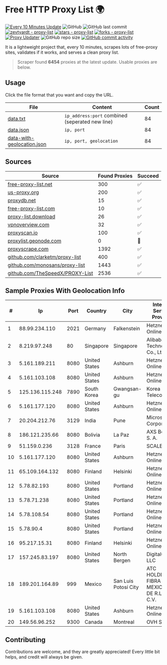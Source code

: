 
# Free HTTP Proxy List 🌍

[![Every 10 Minutes Update](https://github.com/mertguvencli/http-proxy-list/actions/workflows/main.yml/badge.svg?branch=main)](https://github.com/mertguvencli/http-proxy-list/actions/workflows/main.yml)
![GitHub](https://img.shields.io/github/license/mertguvencli/http-proxy-list)
![GitHub last commit](https://img.shields.io/github/last-commit/mertguvencli/http-proxy-list)
[![zevtyardt - proxy-list](https://img.shields.io/static/v1?label=zevtyardt&message=proxy-list&color=blue&logo=github)](https://github.com/zevtyardt/proxy-list "Go to GitHub repo")
[![stars - proxy-list](https://img.shields.io/github/stars/zevtyardt/proxy-list?style=social)](https://github.com/zevtyardt/proxy-list)
[![forks - proxy-list](https://img.shields.io/github/forks/zevtyardt/proxy-list?style=social)](https://github.com/zevtyardt/proxy-list)
[![Proxy Updater](https://github.com/zevtyardt/proxy-list/workflows/Proxy%20Updater/badge.svg)](https://github.com/zevtyardt/proxy-list/actions?query=workflow:"Proxy+Updater")
![GitHub repo size](https://img.shields.io/github/repo-size/zevtyardt/proxy-list)
[![GitHub commit activity](https://img.shields.io/github/commit-activity/m/zevtyardt/proxy-list?logo=commits)](https://github.com/zevtyardt/proxy-list/commits/main)

It is a lightweight project that, every 10 minutes, scrapes lots of free-proxy sites, validates if it works, and serves a clean proxy list.

> Scraper found **6454** proxies at the latest update. Usable proxies are below.

## Usage

Click the file format that you want and copy the URL.

|File|Content|Count|
|----|-------|-----|
|[data.txt](https://raw.githubusercontent.com/mertguvencli/http-proxy-list/main/proxy-list/data.txt)|`ip_address:port` combined (seperated new line)|84|
|[data.json](https://raw.githubusercontent.com/mertguvencli/http-proxy-list/main/proxy-list/data.json)|`ip, port`|84|
|[data-with-geolocation.json](https://raw.githubusercontent.com/mertguvencli/http-proxy-list/main/proxy-list/data-with-geolocation.json)|`ip, port, geolocation`|84|

## Sources

|Source|Found Proxies|Succeed|
|------|-------------|-------|
|[free-proxy-list.net](https://free-proxy-list.net)|300|✅|
|[us-proxy.org](https://www.us-proxy.org)|200|✅|
|[proxydb.net](http://proxydb.net)|15|✅|
|[free-proxy-list.com](https://free-proxy-list.com/?page=&port=&type%5B%5D=http&type%5B%5D=https&up_time=0&search=Search)|10|✅|
|[proxy-list.download](https://www.proxy-list.download/HTTP)|26|✅|
|[vpnoverview.com](https://vpnoverview.com/privacy/anonymous-browsing/free-proxy-servers)|32|✅|
|[proxyscan.io](https://www.proxyscan.io)|100|✅|
|[proxylist.geonode.com](https://proxylist.geonode.com/api/proxy-list?limit=300&page=1&sort_by=lastChecked&sort_type=desc&protocols=http,https)|0|🚫|
|[proxyscrape.com](https://api.proxyscrape.com/v2/?request=displayproxies&protocol=http&timeout=10000&country=all&ssl=all&anonymity=all)|1392|✅|
|[github.com/clarketm/proxy-list](https://raw.githubusercontent.com/clarketm/proxy-list/master/proxy-list-raw.txt)|400|✅|
|[github.com/monosans/proxy-list](https://raw.githubusercontent.com/monosans/proxy-list/main/proxies/http.txt)|1443|✅|
|[github.com/TheSpeedX/PROXY-List](https://raw.githubusercontent.com/TheSpeedX/PROXY-List/master/http.txt)|2536|✅|


## Sample Proxies With Geolocation Info

|#|Ip|Port|Country|City|Internet Service Provider|
|-|--|----|-------|----|-------------------------|
|1|88.99.234.110|2021|Germany|Falkenstein|Hetzner Online GmbH|
|2|8.219.97.248|80|Singapore|Singapore|Alibaba (US) Technology Co., Ltd.|
|3|5.161.189.211|8080|United States|Ashburn|Hetzner Online GmbH|
|4|5.161.103.108|8080|United States|Ashburn|Hetzner Online GmbH|
|5|125.136.115.248|7890|South Korea|Gwangsan-gu|Korea Telecom|
|6|5.161.177.120|8080|United States|Ashburn|Hetzner Online GmbH|
|7|20.204.212.76|3129|India|Pune|Microsoft Corporation|
|8|186.121.235.66|8080|Bolivia|La Paz|AXS Bolivia S. A.|
|9|51.159.0.236|3128|France|Paris|SCALEWAY|
|10|5.161.177.120|8080|United States|Ashburn|Hetzner Online GmbH|
|11|65.109.164.132|8080|Finland|Helsinki|Hetzner Online GmbH|
|12|5.78.82.193|8080|United States|Portland|Hetzner Online GmbH|
|13|5.78.71.238|8080|United States|Portland|Hetzner Online GmbH|
|14|5.78.108.54|8080|United States|Portland|Hetzner Online GmbH|
|15|5.78.90.4|8080|United States|Portland|Hetzner Online GmbH|
|16|95.217.15.31|8080|Finland|Helsinki|Hetzner Online GmbH|
|17|157.245.83.197|8080|United States|North Bergen|DigitalOcean, LLC|
|18|189.201.164.89|999|Mexico|San Luis Potosí City|ATC HOLDING FIBRA MEXICO, S. DE R.L. DE C.V.|
|19|5.161.103.108|8080|United States|Ashburn|Hetzner Online GmbH|
|20|149.56.96.252|9300|Canada|Montreal|OVH SAS|



## Contributing

Contributions are welcome, and they are greatly appreciated! Every
little bit helps, and credit will always be given.

